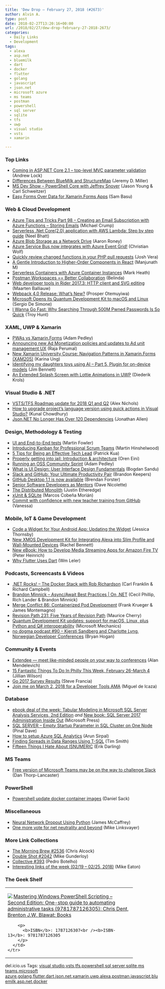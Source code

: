```yaml
---
title: 'Dew Drop – February 27, 2018 (#2673)'
author: Alvin A.
type: post
date: 2018-02-27T13:20:16+00:00
url: /2018/02/27/dew-drop-february-27-2018-2673/
categories:
  - Daily Links
  - Development
tags:
  - alexa
  - asp.net
  - bluemilk
  - dart
  - docker
  - flutter
  - golang
  - javascript
  - json.net
  - microsoft azure
  - ms teams
  - postman
  - powershell
  - sql server
  - sqlite
  - tfs
  - uwp
  - visual studio
  - vsts
  - xamarin

---
```

### <a name="top"></a>Top Links

  * <a href="https://andrewlock.net/coming-in-asp-net-core-2-1-top-level-mvc-parameter-validation/" target="_blank">Coming in ASP.NET Core 2.1 &#8211; top-level MVC parameter validation</a> (Andrew Lock)
  * <a href="https://jeremydmiller.com/2018/02/26/differences-between-bluemilk-and-structuremap/" target="_blank">Differences Between BlueMilk and StructureMap</a> (Jeremy D. Miller)
  * <a href="http://msdevshow.com/2018/02/powershell-core-with-jeffrey-snover/" target="_blank">MS Dev Show &#8211; PowerShell Core with Jeffrey Snover</a> (Jason Young & Carl Schweitzer)
  * <a href="https://www.telerik.com/blogs/easy-forms-over-data-for-xamarin-forms-apps" target="_blank">Easy Forms Over Data for Xamarin.Forms Apps</a> (Sam Basu)



### <a name="web"></a>Web & Cloud Development

  * <a href="https://www.michaelcrump.net/azure-tips-and-tricks98/" target="_blank">Azure Tips and Tricks Part 98 &#8211; Creating an Email Subscription with Azure Functions &#8211; Storing Emails</a> (Michael Crump)
  * <a href="https://neelbhatt.com/2018/01/27/serverless-net-core2-0-application-with-aws-lambda-step-by-step-guide/" target="_blank">Serverless .Net Core(2.0) application with AWS Lambda: Step by step guide</a> (Neel Bhatt)
  * <a href="https://blogs.msdn.microsoft.com/dotnet/2018/02/26/azure-blob-storage-as-a-network-drive/" target="_blank">Azure Blob Storage as a Network Drive</a> (Aaron Roney)
  * <a href="https://azure.microsoft.com/blog/azure-service-bus-now-integrates-with-azure-event-grid/" target="_blank">Azure Service Bus now integrates with Azure Event Grid!</a> (Christian Wolf)
  * <a href="https://github.com/blog/2512-quickly-review-changed-functions-in-your-php-pull-requests" target="_blank">Quickly review changed functions in your PHP pull requests</a> (Josh Vera)
  * <a href="https://code.tutsplus.com/tutorials/a-gentle-introduction-to-higher-order-components-in-react--cms-30094" target="_blank">A Gentle Introduction to Higher-Order Components in React</a> (Manjunath M)
  * <a href="http://markheath.net/post/serverless-containers-aci" target="_blank">Serverless Containers with Azure Container Instances</a> (Mark Heath)
  * <a href="http://blog.getpostman.com/2018/02/27/postman-workspaces/" target="_blank">Postman Workspaces == Better Collaboration</a> (Belinda)
  * <a href="https://blog.jetbrains.com/dotnet/2018/02/26/web-developer-tools-rider-2017-3-http-client-svg-editing/" target="_blank">Web developer tools in Rider 2017.3: HTTP client and SVG editing</a> (Maarten Balliauw)
  * <a href="https://auth0.com/blog/webpack-4-release-what-is-new/" target="_blank">Webpack 4.0 Release: What&#8217;s New?</a> (Prosper Otemuyiwa)
  * <a href="http://www.infoq.com/news/2018/02/microsoft-quantum-kit-mac-linux?utm_campaign=infoq_content&utm_source=infoq&utm_medium=feed&utm_term=global" target="_blank">Microsoft Opens its Quantum Development Kit to macOS and Linux</a> (Sergio De Simone)
  * <a href="http://feedproxy.google.com/~r/TroyHunt/~3/Bfp7Cxf_nCE/" target="_blank">I Wanna Go Fast: Why Searching Through 500M Pwned Passwords Is So Quick</a> (Troy Hunt)



### <a name="silverlight"></a>XAML, UWP & Xamarin

  * <a href="https://xamarinhelp.com/pwas-vs-xamarin-forms/" target="_blank">PWAs vs Xamarin.Forms</a> (Adam Pedley)
  * <a href="http://blogs.windows.com/buildingapps/2018/02/26/announcing-new-ad-monetization-policies-updates-ad-unit-management-ux/?WT.mc_id=DX_MVP4025064" target="_blank">Announcing new Ad Monetization policies and updates to Ad unit management UX</a> (Raja Perumal)
  * <a href="https://blog.xamarin.com/xamarin-forms-navigation-patterns-xam205/" target="_blank">New Xamarin University Course: Navigation Patterns in Xamarin.Forms (XAM205)</a> (Karina Ung)
  * <a href="https://www.jimbobbennett.io/identifying-my-daughters-toys-using-ai-part-5-plugin-for-on-device-models/" target="_blank">Identifying my daughters toys using AI &#8211; Part 5, Plugin for on-device models</a> (Jim Bennett)
  * <a href="https://xamlbrewer.wordpress.com/2018/02/26/an-extended-splash-screen-with-lottie-animations-in-uwp/" target="_blank">An Extended Splash Screen with Lottie Animations in UWP</a> (Diederik Krols)



### <a name="dotnet"></a>Visual Studio & .NET

  * <a href="https://blogs.msdn.microsoft.com/devops/2018/02/26/vststfs-roadmap-update-for-2018-q1-and-q2/" target="_blank">VSTS/TFS Roadmap update for 2018 Q1 and Q2</a> (Alex Nichols)
  * <a href="http://feedproxy.google.com/~r/kunal2383/~3/0BICGeYidOw/visual-studio-upgrade-language-version.html" target="_blank">How to upgrade project&#8217;s language version using quick actions in Visual Studio?</a> (Kunal Chowdhury)
  * <a href="http://www.infoq.com/news/2018/02/Json.NET-11?utm_campaign=infoq_content&utm_source=infoq&utm_medium=feed&utm_term=global" target="_blank">Json.NET No Longer Has Over 120 Dependencies</a> (Jonathan Allen)



### <a name="design"></a>Design, Methodology & Testing

  * <a href="https://martinfowler.com/articles/practical-test-pyramid.html#UiTests" target="_blank">UI and End-to-End tests</a> (Martin Fowler)
  * <a href="https://nkdagility.com/introducing-kanban-professional-scrum-teams/" target="_blank">Introducing Kanban for Professional Scrum Teams</a> (Martin Hinshelwood)
  * <a href="https://www.thekua.com/atwork/2018/02/5-tips-for-being-an-effective-tech-lead/" target="_blank">5 Tips for Being an Effective Tech Lead</a> (Patrick Kua)
  * <a href="http://feedproxy.google.com/~r/AyendeRahien/~3/0ekYzvYjpDo/properly-getting-into-jail-introduction-architecture" target="_blank">Properly getting into jail: Introduction & architecture</a> (Oren Eini)
  * <a href="https://xamarinhelp.com/running-oss-community-sprint/" target="_blank">Running an OSS Community Sprint</a> (Adam Pedley)
  * <a href="http://feedproxy.google.com/~r/boogiesbc/~3/WS_WARb1PH4/" target="_blank">What is UI Design: User Interface Design Fundamentals</a> (Bogdan Sandu)
  * <a href="https://github.com/blog/2506-slack-and-github-your-ultimate-productivity-pair" target="_blank">Slack and GitHub: Your Ultimate Productivity Pair</a> (Brandon Keepers)
  * <a href="https://github.com/blog/2508-github-desktop-1-1-is-now-available" target="_blank">GitHub Desktop 1.1 is now available</a> (Brendan Forster)
  * <a href="http://feedproxy.google.com/~r/LeadingAgile/~3/zEiEZdfE6DE/" target="_blank">Senior Software Developers as Mentors</a> (Dave Nicolette)
  * <a href="https://www.simplethread.com/the-distributed-monolith/" target="_blank">The Distributed Monolith</a> (Justin Etheredge)
  * <a href="https://marcoscobena.com/#/2018-2-26" target="_blank">xUnit & SQLite</a> (Marcos Cobeña Morián)
  * <a href="https://github.com/blog/2509-commit-with-confidence-with-new-teacher-training-from-github" target="_blank">Commit with confidence with new teacher training from GitHub</a> (Vanessa)



### <a name="mobile"></a>Mobile, IoT & Game Development

  * <a href="https://code.tutsplus.com/tutorials/code-a-widget-for-your-android-app-updating-your-widget--cms-30528" target="_blank">Code a Widget for Your Android App: Updating the Widget</a> (Jessica Thornsby)
  * <a href="https://developer.amazon.com/blogs/alexa/post/d895b44f-281d-48be-ae86-f411abc418eb/xmos-vocalfusion-stereo-dev-kit-for-avs" target="_blank">New XMOS Development Kit for Integrating Alexa into Slim Profile and Wall-Mounted Devices</a> (Rachel Bennett)
  * <a href="https://developer.amazon.com/blogs/appstore/post/681396e0-429e-4e15-801d-4c62cf9f61ee/new-ebook-how-to-develop-media-streaming-apps-for-amazon-fire-tv" target="_blank">New eBook: How to Develop Media Streaming Apps for Amazon Fire TV</a> (Peter Heinrich)
  * <a href="https://hackernoon.com/why-flutter-uses-dart-dd635a054ebf?source=rss----3a8144eabfe3---4" target="_blank">Why Flutter Uses Dart</a> (Wm Leler)



### <a name="podcasts"></a>Podcasts, Screencasts & Videos

  * <a href="http://www.dotnetrocks.com/default.aspx?ShowNum=1523" target="_blank">.NET Rocks! &#8211; The Docker Stack with Rob Richardson</a> (Carl Franklin & Richard Campbell)
  * <a href="https://channel9.msdn.com/Shows/On-NET/Brandon-Minnick-asyncawait-best-practices?WT.mc_id=DX_MVP4025064" target="_blank">Brandon Minnick &#8211; Async/Await Best Practices | On .NET</a> (Cecil Phillip, Rich Lander & Brandon Minnick)
  * <a href="http://www.mergeconflict.fm/86" target="_blank">Merge Conflict 86: Containerized Pod Development</a> (Frank Krueger & James Montemagno)
  * <a href="http://revisionpath.simplecast.fm/five-years-of-revision-path" target="_blank">Revision Path 231: Five Years of Revision Path</a> (Maurice Cherry)
  * <a href="http://www.youtube.com/watch?v=Gp_VhUF4wBM" target="_blank">Quantum Development Kit updates: support for macOS, Linux, plus Python and Q# interoperability</a> (Microsoft Mechanics)
  * <a href="http://feedproxy.google.com/~r/NoDogmaPodcast/~3/BOmfZCiLnzQ/" target="_blank">no dogma podcast #90 &#8211; Kjersti Sandberg and Charlotte Lyng, Norwegian Developer Conferences</a> (Bryan Hogan)



### <a name="events"></a>Community & Events

  * <a href="https://blog.ailon.org/extendee-meet-like-minded-people-on-your-way-to-conferences-d34afe13f765?source=rss-7f6a1877be4b------2" target="_blank">Extendee — meet like-minded people on your way to conferences</a> (Alan Mendelevich)
  * <a href="https://www.uwishunu.com/2018/02/15-fantastic-things-philly-week-february-26-march-4/" target="_blank">15 Fantastic Things To Do In Philly This Week, February 26-March 4</a> (Jillian Wilson)
  * <a href="https://blog.golang.org/survey2017-results" target="_blank">Go 2017 Survey Results</a> (Steve Francia)
  * <a href="https://blogs.msdn.microsoft.com/visualstudio/2018/02/26/join-me-on-march-2-2018-for-a-developer-tools-ama/" target="_blank">Join me on March 2, 2018 for a Developer Tools AMA</a> (Miguel de Icaza)



### <a name="sql"></a>Database

  * <a href="https://blogs.msdn.microsoft.com/microsoft_press/2018/02/26/ebook-deal-of-the-week-tabular-modeling-in-microsoft-sql-server-analysis-services-2nd-edition-2/" target="_blank">ebook deal of the week: Tabular Modeling in Microsoft SQL Server Analysis Services, 2nd Edition</a> _and_ <a href="https://blogs.msdn.microsoft.com/microsoft_press/2018/02/26/new-book-sql-server-2017-administration-inside-out/" target="_blank">New book: SQL Server 2017 Administration Inside Out</a> (Microsoft Press)
  * <a href="https://blog.sqlauthority.com/2018/02/27/sql-server-empty-startup-parameter-sql-cluster-one-node/" target="_blank">SQL SERVER – Empty Startup Parameter in SQL Cluster on One Node</a> (Pinal Dave)
  * <a href="https://blobeater.blog/2018/02/26/how-to-setup-azure-sql-analytics/" target="_blank">How to setup Azure SQL Analytics</a> (Arun Sirpal)
  * <a href="http://feedproxy.google.com/~r/MSSQLTips-LatestSqlServerTips/~3/ip_sbXDeXnA/tip.asp" target="_blank">Finding Spreads in Data Ranges Using T-SQL</a> (Tim Smith)
  * <a href="http://feedproxy.google.com/~r/BrentOzar-SqlServerDba/~3/HXOQVymrGcQ/" target="_blank">Fifteen Things I Hate About ISNUMERIC</a> (Erik Darling)



### MS Teams<a name="sp"></a>

  * <a href="http://feedproxy.google.com/~r/wmexperts/~3/V7sH9nYSVG0/free-version-microsoft-teams-may-be-way-challenge-slack" target="_blank">Free version of Microsoft Teams may be on the way to challenge Slack</a> (Dan Thorp-Lancaster)



### <a name="ps"></a>PowerShell

  * <a href="https://danielthecoder.wordpress.com/2018/02/27/powershell-update-docker-container-images/" target="_blank">Powershell update docker container images</a> (Daniel Sack)



### <a name="misc"></a>Miscellaneous

  * <a href="https://visualstudiomagazine.com/articles/2018/02/01/neural-network-dropout.aspx" target="_blank">Neural Network Dropout Using Python</a> (James McCaffrey)
  * <a href="https://github.com/blog/2513-one-more-vote-for-net-neutrality-and-beyond" target="_blank">One more vote for net neutrality and beyond</a> (Mike Linksvayer)



### <a name="links"></a>More Link Collections

  * <a href="http://feedproxy.google.com/~r/ReflectivePerspective/~3/Y2va_-qgmeQ/" target="_blank">The Morning Brew #2536</a> (Chris Alcock)
  * <a href="https://afreshcup.com/home/2018/02/27/double-shot-2042.html" target="_blank">Double Shot #2042</a> (Mike Gunderloy)
  * <a href="http://feedproxy.google.com/~r/tympanus/~3/eanvVa5q1N8/" target="_blank">Collective #393</a> (Pedro Botelho)
  * <a href="https://samestuffdifferentday.com/2018/02/26/interesting-links-of-the-week-02-19-02-25-2018/" target="_blank">Interesting links of the week (02/19 – 02/25, 2018)</a> (Mike Eaton)



### <a name="shelf"></a>The Geek Shelf

<div class="wlWriterEditableSmartContent" id="scid:7dc1bd33-94bd-46fd-a20b-0131235bcd47:f1ef6a56-e593-4d3c-b6f3-7e4a83dcc8e2" style="margin: 0px; padding: 0px; float: none; display: inline;">
  <table cellspacing="0" cellpadding="2" width="400" border="0" unselectable="on">
    <tr>
      <td valign="top" width="400">
        <p>
          <a title="Mastering Windows PowerShell Scripting - Second Edition: One-stop guide to automating administrative tasks (9781787126305): Chris Dent, Brenton J.W. Blawat: Books" href="http://www.amazon.com/exec/obidos/ASIN/1787126307/amavin-20"><img data-recalc-dims="1" decoding="async" src="https://i0.wp.com/images-na.ssl-images-amazon.com/images/I/412qqNIwCLL._AC_US218_.jpg?w=660&#038;ssl=1" border="0" align="left" style="float:left" />Mastering Windows PowerShell Scripting &#8211; Second Edition: One-stop guide to automating administrative tasks (9781787126305): Chris Dent, Brenton J.W. Blawat: Books</a>
        </p>
        
        <p>
          <b>ISBN</b>: 1787126307<br /><b>ISBN-13</b>: 9781787126305
        </p>
      </td>
    </tr>
  </table>
</div>



<div class="wlWriterEditableSmartContent" id="scid:77ECF5F8-D252-44F5-B4EB-D463C5396A79:837d6c52-28ca-4b80-b352-06229b31cf71" style="margin: 0px; padding: 0px; float: none; display: inline;">
  del.icio.us Tags: <a href="http://del.icio.us/popular/visual+studio" rel="tag">visual studio</a>,<a href="http://del.icio.us/popular/vsts" rel="tag">vsts</a>,<a href="http://del.icio.us/popular/tfs" rel="tag">tfs</a>,<a href="http://del.icio.us/popular/powershell" rel="tag">powershell</a>,<a href="http://del.icio.us/popular/sql+server" rel="tag">sql server</a>,<a href="http://del.icio.us/popular/sqlite" rel="tag">sqlite</a>,<a href="http://del.icio.us/popular/ms+teams" rel="tag">ms teams</a>,<a href="http://del.icio.us/popular/microsoft+azure" rel="tag">microsoft azure</a>,<a href="http://del.icio.us/popular/golang" rel="tag">golang</a>,<a href="http://del.icio.us/popular/flutter" rel="tag">flutter</a>,<a href="http://del.icio.us/popular/dart" rel="tag">dart</a>,<a href="http://del.icio.us/popular/json.net" rel="tag">json.net</a>,<a href="http://del.icio.us/popular/xamarin" rel="tag">xamarin</a>,<a href="http://del.icio.us/popular/uwp" rel="tag">uwp</a>,<a href="http://del.icio.us/popular/alexa" rel="tag">alexa</a>,<a href="http://del.icio.us/popular/postman" rel="tag">postman</a>,<a href="http://del.icio.us/popular/javascript" rel="tag">javascript</a>,<a href="http://del.icio.us/popular/bluemilk" rel="tag">bluemilk</a>,<a href="http://del.icio.us/popular/asp.net" rel="tag">asp.net</a>,<a href="http://del.icio.us/popular/docker" rel="tag">docker</a>
</div>